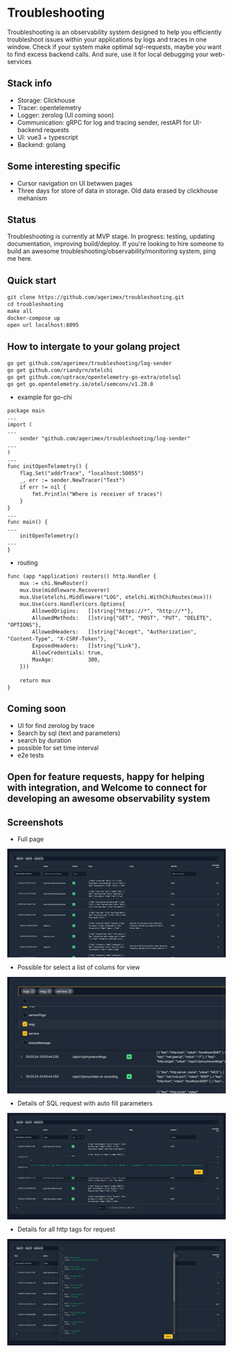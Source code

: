 # Troubleshooting

Troubleshooting is an observability system designed to help you efficiently troubleshoot issues within your applications by logs and traces in one window. 
Check if your system make optimal sql-requests, maybe you want to find  excess backend calls. And sure, use it for local debugging your web-services

Stack info
------
* Storage: Clickhouse
* Tracer: opentelemetry
* Logger: zerolog (UI coming soon)
* Communication: gRPC for log and tracing sender, restAPI for UI-backend requests
* UI: vue3 + typescript
* Backend: golang

Some interesting specific
------
* Cursor navigation on UI betwwen pages
* Three days for store of data in storage. Old data erased by clickhouse mehanism

Status
------
Troubleshooting is currently at MVP stage. In progress: testing, updating documentation, improving build/deploy. If you're looking to hire someone to build an awesome troubleshooting/observability/monitoring system, ping me here.

Quick start
------
```
git clone https://github.com/agerimex/troubleshooting.git
cd troubleshooting
make all
docker-compose up
open url localhost:8095
```

How to intergate to your golang project
------
```
go get github.com/agerimex/troubleshooting/log-sender
go get github.com/riandyrn/otelchi
go get github.com/uptrace/opentelemetry-go-extra/otelsql
go get go.opentelemetry.io/otel/semconv/v1.20.0
```

* example for go-chi

```
package main
...
import (
...
    sender "github.com/agerimex/troubleshooting/log-sender"
...
)
...
func initOpenTelemetry() {
	flag.Set("addrTrace", "localhost:50055")
	_, err := sender.NewTracer("Test")
	if err != nil {
		fmt.Println("Where is receiver of traces")
	}
}
...
func main() {
...
    initOpenTelemetry()
... 
}
```

* routing
```
func (app *application) routers() http.Handler {
	mux := chi.NewRouter()
	mux.Use(middleware.Recoverer)
	mux.Use(otelchi.Middleware("LOG", otelchi.WithChiRoutes(mux)))
	mux.Use(cors.Handler(cors.Options{
		AllowedOrigins:   []string{"https://*", "http://*"},
		AllowedMethods:   []string{"GET", "POST", "PUT", "DELETE", "OPTIONS"},
		AllowedHeaders:   []string{"Accept", "Authorization", "Content-Type", "X-CSRF-Token"},
		ExposedHeaders:   []string{"Link"},
		AllowCredentials: true,
		MaxAge:           300,
	}))

	return mux
}
```

Coming soon
------
* UI for find zerolog by trace
* Search by sql (text and parameters)
* search by duration
* possible for set time interval
* e2e tests

## Open for feature requests, happy for helping with integration, and Welcome to connect for developing an awesome observability system

Screenshots
------

* Full page
<img src="img/full_page.png" alt="Full Page" style="display: block; margin: auto;">

* Possible for select a list of colums for view
<img src="img/columns_list.png" alt="Column List" style="display: block; margin: auto;">

* Details of SQL request with auto fill parameters
<img src="img/sql.png" alt="SQL" style="display: block; margin: auto;">

* Details for all http tags for request
<img src="img/tags.png" alt="Tags" style="display: block; margin: auto;">
